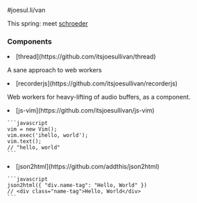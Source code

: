 #joesul.li/van
<link rel='stylesheet' href='/van/style.css'>

This spring: meet [schroeder](/van/schroeder)


### Components

<li>[thread](https://github.com/itsjoesullivan/thread)</li>

  A sane approach to web workers

<li>[recorderjs](https://github.com/itsjoesullivan/recorderjs)</li>

  Web workers for heavy-lifting of audio buffers, as a component.

<li>[js-vim](https://github.com/itsjoesullivan/js-vim)</li>

    ```javascript
    vim = new Vim();
    vim.exec('ihello, world');
    vim.text();
    // "hello, world"
    ```

<li>[json2html](https://github.com/addthis/json2html)</li>

    ```javascript
    json2html({ "div.name-tag": "Hello, World" })
    // <div class="name-tag">Hello, World</div>
    ```
